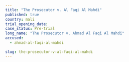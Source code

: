 ```yaml
---
title: "The Prosecutor v. Al Faqi Al Mahdi"
published: true
country: mali
trial_opening_date:
case_status: Pre-trial
long_name: "The Prosecutor v. Ahmad Al Faqi Al Mahdi"
accused:
  - ahmad-al-faqi-al-mahdi

slug: the-prosecutor-v-al-faqi-al-mahdi
---
```

